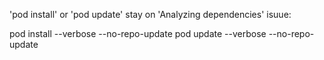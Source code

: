 

'pod install' or 'pod update' stay on 'Analyzing dependencies' isuue:

pod install --verbose --no-repo-update
pod update --verbose --no-repo-update


